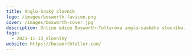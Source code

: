 ```yaml
---
title: Anglo-Saský slovník
logo: /images/bosworth-favicon.png
cover: /images/bosworth-cover.jpg
description: Online edice Bosworth-Tollerova anglo-saského slovníku.
tags:
  - 2021-11-13_slovniky
website: https://bosworthtoller.com/
---
```

